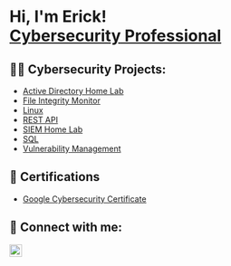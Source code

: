 <h1>Hi, I'm Erick! <br/> <a href="https://www.linkedin.com/in/erickbmoore/">Cybersecurity Professional</a></h1>

<h2>👨‍💻 Cybersecurity Projects:</h2>

- [Active Directory Home Lab](https://github.com/erickbmoore/ActiveDirectoryLab/tree/main)
- [File Integrity Monitor](https://github.com/erickbmoore/FileIntegrityMonitor)
- [Linux](https://github.com/erickbmoore/Linux)
- [REST API](https://github.com/erickbmoore/RestAPI)
- [SIEM Home Lab](https://github.com/joshmadakor1/Algorithms-Practice)
- [SQL](https://github.com/erickbmoore/SQL)
- [Vulnerability Management](https://github.com/erickbmoore/VulnerabilityManagement)

<h2>📄 Certifications</h2>

- [Google Cybersecurity Certificate](https://www.youtube.com/watch?v=a83ASGn_V_s)

<h2> 🤳 Connect with me:</h2>

[<img align="left" alt="JoshMadakor | LinkedIn" width="22px" src="https://cdn.jsdelivr.net/npm/simple-icons@v3/icons/linkedin.svg" />][linkedin]

[linkedin]: https://linkedin.com/in/erickbmoore

<!--
**joshmadakor1/joshmadakor1** is a ✨ _special_ ✨ repository because its `README.md` (this file) appears on your GitHub profile.

Here are some ideas to get you started:

- 🔭 I’m currently working on ...
- 🌱 I’m currently learning ...
- 👯 I’m looking to collaborate on ...
- 🤔 I’m looking for help with ...
- 💬 Ask me about ...
- 📫 How to reach me: ...
- 😄 Pronouns: ...
- ⚡ Fun fact: ...
-->
